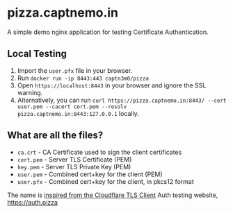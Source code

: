 # pizza.captnemo.in

A simple demo nginx application for testing Certificate Authentication.

## Local Testing

1. Import the `user.pfx` file in your browser.
2. Run `docker run -ip 8443:443 captn3m0/pizza`
3. Open `https://localhost:8443` in your browser and ignore the SSL warning.
4. Alternatively, you can run `curl https://pizza.captnemo.in:8443/ --cert user.pem --cacert cert.pem --resolv pizza.captnemo.in:8443:127.0.0.1` locally.

## What are all the files?

-   `ca.crt` - CA Certificate used to sign the client certificates
-   `cert.pem` - Server TLS Certificate (PEM)
-   `key.pem` - Server TLS Private Key (PEM)
-   `user.pem` - Combined cert+key for the client (PEM)
-   `user.pfx` - Combined cert+key for the client, in pkcs12 format

The name is [inspired from the Cloudflare TLS Client](https://support.cloudflare.com/hc/en-us/articles/115000088491-Cloudflare-TLS-Client-Auth) Auth testing website, https://auth.pizza
